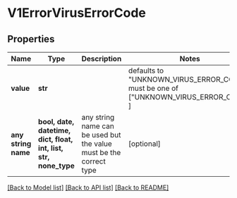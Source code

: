 # V1ErrorVirusErrorCode


## Properties
Name | Type | Description | Notes
------------ | ------------- | ------------- | -------------
**value** | **str** |  | defaults to "UNKNOWN_VIRUS_ERROR_CODE",  must be one of ["UNKNOWN_VIRUS_ERROR_CODE", ]
**any string name** | **bool, date, datetime, dict, float, int, list, str, none_type** | any string name can be used but the value must be the correct type | [optional]

[[Back to Model list]](../README.md#documentation-for-models) [[Back to API list]](../README.md#documentation-for-api-endpoints) [[Back to README]](../README.md)


